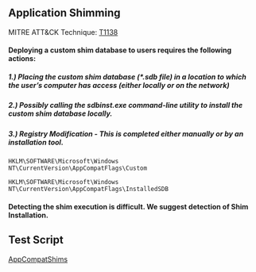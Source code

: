 ## Application Shimming

MITRE ATT&CK Technique: [T1138](https://attack.mitre.org/wiki/Technique/T1138)

#### Deploying a custom shim database to users requires the following actions:

##### 1.) Placing the custom shim database (*.sdb file) in a location to which the user’s computer has access (either locally or on the network)

##### 2.) Possibly calling the sdbinst.exe command-line utility to install the custom shim database locally.

##### 3.) Registry Modification - This is completed either manually or by an installation tool.

    HKLM\SOFTWARE\Microsoft\Windows NT\CurrentVersion\AppCompatFlags\Custom

    HKLM\SOFTWARE\Microsoft\Windows NT\CurrentVersion\AppCompatFlags\InstalledSDB

#### Detecting the shim execution is difficult. We suggest detection of Shim Installation.

## Test Script

[AppCompatShims](https://github.com/redcanaryco/atomic-red-team/blob/master/Windows/Payloads/AppCompatShims)
